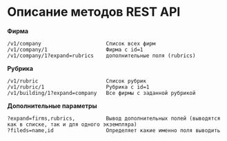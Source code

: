 # Описание методов REST API

**Фирма**
```
/v1/company                     Список всех фирм
/v1/company/1                   Фирма с id=1 
/v1/company/1?expand=rubrics    дополнительные поля (rubrics)
```

**Рубрика**
```
/v1/rubric                      Список рубрик
/v1/rubric/1                    Рубрика с id=1
/v1/building/1?expand=company   Все фирмы с заданной рубрикой
```

**Дополнительные параметры**
```
?expand=firms,rubrics,          Вывод дополнительных полей (выводятся как в списке, так и для одного экземпляра)
?fileds=name,id                 Определяет какие именно поля выводить
```